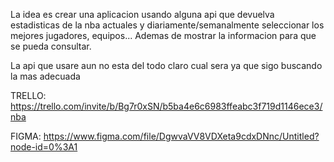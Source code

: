 La idea es crear una aplicacion usando alguna api que devuelva estadisticas de la nba actuales y diariamente/semanalmente seleccionar los mejores jugadores, equipos...
Ademas de mostrar la informacion para que se pueda consultar.

La api que usare aun no esta del todo claro cual sera ya que sigo buscando la mas adecuada


TRELLO: https://trello.com/invite/b/Bg7r0xSN/b5ba4e6c6983ffeabc3f719d1146ece3/nba

FIGMA: https://www.figma.com/file/DgwvaVV8VDXeta9cdxDNnc/Untitled?node-id=0%3A1
